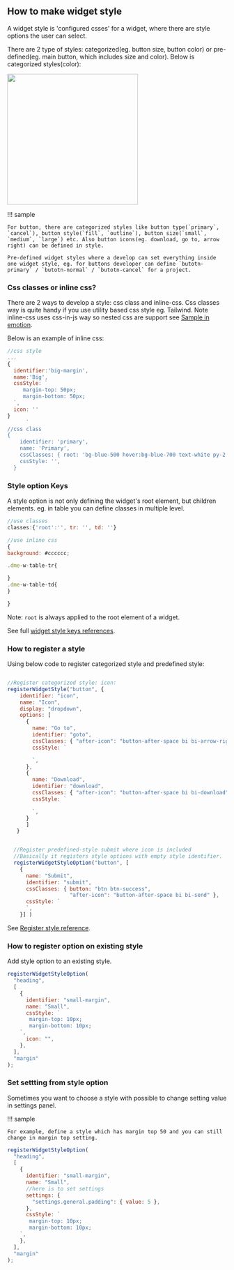 ## How to make widget style

A widget style is 'configured csses' for a widget, where there are style options the user can select.

There are 2 type of styles: categorized(eg. button size, button color) or pre-defined(eg. main button, which includes size and color). Below is categorized styles(color):

<img src="../../assets/button-colors.png" width="300" />

!!! sample

    For button, there are categorized styles like button type(`primary`, `cancel`), button style(`fill`, `outline`), button size(`small`, `medium`, `large`) etc. Also button icons(eg. download, go to, arrow right) can be defined in style.

    Pre-defined widget styles where a develop can set everything inside one widget style, eg. for buttons developer can define `butotn-primary` / `butotn-normal` / `butotn-cancel` for a project.

### Css classes or inline css?

There are 2 ways to develop a style: css class and inline-css. Css classes way is quite handy if you use utility based css style eg. Tailwind. Note inline-css uses css-in-js way so nested css are support see [Sample in emotion](https://emotion.sh/docs/nested).

Below is an example of inline css:

```javascript
//css style
...
{
  identifier:'big-margin',
  name:'Big',
  cssStyle: `
     margin-top: 50px;
     margin-bottom: 50px;
  `,
  icon: ''
}
      `
//css class
{
    identifier: 'primary',
    name: 'Primary',
    cssClasses: { root: 'bg-blue-500 hover:bg-blue-700 text-white py-2 px-4 rounded' },
    cssStyle: '',
  }

```

### Style option Keys

A style option is not only defining the widget's root element, but children elements. eg. in table you can define classes in multiple level.

```javascript
//use classes
classes:{'root':'', tr: '', td: ''}

//use inline css
{
background: #cccccc;

.dme-w-table-tr{

}
.dme-w-table-td{
}

}

```

Note: `root` is always applied to the root element of a widget.

See full [widget style keys references](../../reference/widget-style-keys).

### How to register a style

Using below code to register categorized style and predefined style:

```javascript

//Register categorized style: icon:
registerWidgetStyle("button", {
    identifier: "icon",
    name: "Icon",
    display: "dropdown",
    options: [
      {
        name: "Go to",
        identifier: "goto",
        cssClasses: { "after-icon": "button-after-space bi bi-arrow-right" },
        cssStyle: `

        `,
      },
      {
        name: "Download",
        identifier: "download",
        cssClasses: { "after-icon": "button-after-space bi bi-download" },
        cssStyle: `

        `,
      }
      ]
   }


  //Register predefined-style submit where icon is included
  //Basically it registers style options with empty style identifier.
  registerWidgetStyleOption("button", [
    {
      name: "Submit",
      identifier: "submit",
      cssClasses: { button: "btn btn-success",
                    "after-icon": "button-after-space bi bi-send" },
      cssStyle: `
      `,
    }] )
```

See [Register style reference](../../reference/styles).

### How to register option on existing style

Add style option to an existing style.

```javascript
registerWidgetStyleOption(
  "heading",
  [
    {
      identifier: "small-margin",
      name: "Small",
      cssStyle: `
       margin-top: 10px;
       margin-bottom: 10px;      
    `,
      icon: "",
    },
  ],
  "margin"
);
```

### Set settting from style option

Sometimes you want to choose a style with possible to change setting value in settings panel.

!!! sample

    For example, define a style which has margin top 50 and you can still change in margin top setting.

```javascript
registerWidgetStyleOption(
  "heading",
  [
    {
      identifier: "small-margin",
      name: "Small",
      //here is to set settings
      settings: {
        "settings.general.padding": { value: 5 },
      },
      cssStyle: `
       margin-top: 10px;
       margin-bottom: 10px;
    `,
    },
  ],
  "margin"
);
```
